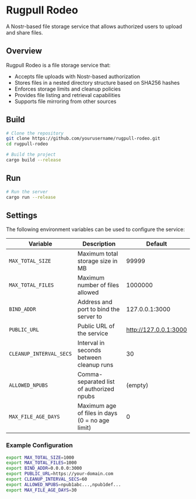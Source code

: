 # Rugpull Rodeo

A Nostr-based file storage service that allows authorized users to upload and share files.

## Overview

Rugpull Rodeo is a file storage service that:
- Accepts file uploads with Nostr-based authorization
- Stores files in a nested directory structure based on SHA256 hashes
- Enforces storage limits and cleanup policies
- Provides file listing and retrieval capabilities
- Supports file mirroring from other sources

## Build

```bash
# Clone the repository
git clone https://github.com/yourusername/rugpull-rodeo.git
cd rugpull-rodeo

# Build the project
cargo build --release
```

## Run

```bash
# Run the server
cargo run --release
```

## Settings

The following environment variables can be used to configure the service:

| Variable | Description | Default |
|----------|-------------|---------|
| `MAX_TOTAL_SIZE` | Maximum total storage size in MB | 99999 |
| `MAX_TOTAL_FILES` | Maximum number of files allowed | 1000000 |
| `BIND_ADDR` | Address and port to bind the server to | 127.0.0.1:3000 |
| `PUBLIC_URL` | Public URL of the service | http://127.0.0.1:3000 |
| `CLEANUP_INTERVAL_SECS` | Interval in seconds between cleanup runs | 30 |
| `ALLOWED_NPUBS` | Comma-separated list of authorized npubs | (empty) |
| `MAX_FILE_AGE_DAYS` | Maximum age of files in days (0 = no age limit) | 0 |

### Example Configuration

```bash
export MAX_TOTAL_SIZE=1000
export MAX_TOTAL_FILES=1000
export BIND_ADDR=0.0.0.0:3000
export PUBLIC_URL=https://your-domain.com
export CLEANUP_INTERVAL_SECS=60
export ALLOWED_NPUBS=npub1abc...,npub1def...
export MAX_FILE_AGE_DAYS=30
``` 